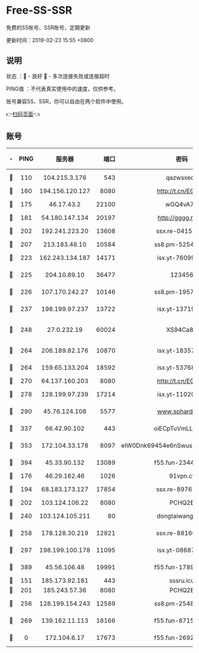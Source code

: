 # Free-SS-SSR

免费的SS账号、SSR账号，定期更新

更新时间：2019-02-23 15:55 +0800

## 说明

状态     ：🙂 - 良好 🙁 - 多次连接失败或连接超时

PING值   ：不代表真实使用中的速度，仅供参考。

账号兼容SS、SSR，你可以自由在两个软件中使用。

👉[扫码页面](https://liesauer.github.io/free-ss-ssr.github.io/)👈

## 账号

|-|PING|服务器|端口|密码|加密方式|区域|
|:----:|:----:|:-----:|-----:|:----:|:----:|:----:|
|🙂|110|104.215.3.176|543|qazwsxedc|aes-256-gcm|JP|
|🙂|160|194.156.120.127|8080|http://t.cn/EGJIyrl|rc4-md5|RU|
|🙂|175|46.17.43.2|22100|wGQ4vA7D|aes-256-gcm|RU|
|🙂|181|54.180.147.134|20197|http://gggg.rocks|chacha20|KR|
|🙂|202|192.241.223.20|13608|ssx.re-04153947|aes-256-cfb|US|
|🙂|207|213.183.48.10|10584|ss8.pm-52546050|rc4-md5|RU|
|🙂|223|162.243.134.187|14171|isx.yt-76099235|aes-256-cfb|US|
|🙂|225|204.10.89.10|36477|123456|aes-256-cfb|US|
|🙂|226|107.170.242.27|10146|ss8.pm-19577834|aes-256-cfb|US|
|🙂|237|198.199.97.237|13722|isx.yt-13719964|aes-256-cfb|US|
|🙂|248|27.0.232.19|60024|XS94Ca8K|xchacha20-ietf-poly1305|HK|
|🙂|264|206.189.82.176|10870|isx.yt-18357670|aes-256-cfb|SG|
|🙂|264|159.65.133.204|18592|isx.yt-53768973|aes-256-cfb|SG|
|🙂|270|64.137.160.203|8080|http://t.cn/EGJIyrl|rc4-md5|CA|
|🙂|278|128.199.97.239|17214|isx.yt-11020903|aes-256-cfb|SG|
|🙂|290|45.76.124.108|5577|www.sphard.com|aes-256-cfb|AU|
|🙂|337|66.42.90.102|443|oiECpTuVmLLxk4Ts|aes-256-cfb|US|
|🙂|353|172.104.33.178|8097|eIW0Dnk69454e6nSwuspv9DmS201tQ0D|aes-256-cfb|SG|
|🙂|394|45.33.90.132|13089|f55.fun-23448160|aes-256-cfb|US|
|🙂|176|46.29.162.46|1026|91vpn.cf|rc4-md5|RU|
|🙂|194|68.183.173.127|17854|ssx.re-89767953|aes-256-cfb|US|
|🙂|202|103.124.106.22|8080|PCHQ2E|rc4-md5|US|
|🙂|240|103.124.105.211|80|dongtaiwang.com|aes-256-cfb|US|
|🙂|258|178.128.30.219|12821|ssx.re-88166677|aes-256-cfb|SG|
|🙂|297|198.199.100.178|11095|isx.yt-08687523|aes-256-cfb|US|
|🙂|389|45.56.106.48|19991|f55.fun-17890118|aes-256-cfb|US|
|🙁|151|185.173.92.181|443|sssru.icu|rc4-md5|RU|
|🙁|201|185.243.57.36|8080|PCHQ2E|rc4-md5|US|
|🙁|256|128.199.154.243|12589|ss8.pm-25483788|aes-256-cfb|SG|
|🙁|269|139.162.11.113|18166|f55.fun-87155784|aes-256-cfb|SG|
|🙁|0|172.104.6.17|17673|f55.fun-26926013|aes-256-cfb|US|

